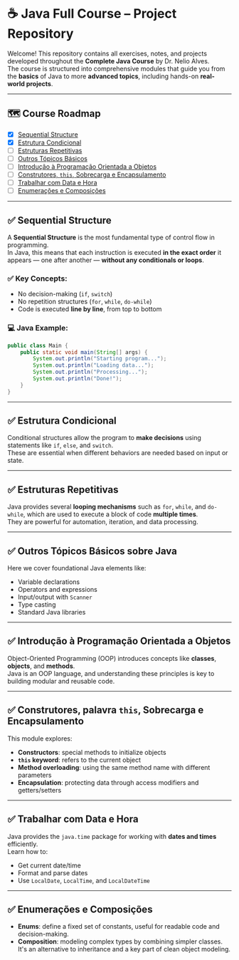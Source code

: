 # ☕ Java Full Course – Project Repository

Welcome! This repository contains all exercises, notes, and projects developed throughout the **Complete Java Course** by Dr. Nelio Alves.  
The course is structured into comprehensive modules that guide you from the **basics** of Java to more **advanced topics**, including hands-on **real-world projects**.

---

## 🗺️ Course Roadmap

- [x] [Sequential Structure](#-sequential-structure)
- [x] [Estrutura Condicional](#-estrutura-condicional)
- [ ] [Estruturas Repetitivas](#-estruturas-repetitivas)
- [ ] [Outros Tópicos Básicos](#-outros-tópicos-básicos-sobre-java)
- [ ] [Introdução à Programação Orientada a Objetos](#-introdução-à-programação-orientada-a-objetos)
- [ ] [Construtores, `this`, Sobrecarga e Encapsulamento](#-construtores-palavra-this-sobrecarga-e-encapsulamento)
- [ ] [Trabalhar com Data e Hora](#-trabalhar-com-data-e-hora)
- [ ] [Enumerações e Composições](#-enumerações-e-composições)
---

## ✅ Sequential Structure

A **Sequential Structure** is the most fundamental type of control flow in programming.  
In Java, this means that each instruction is executed **in the exact order** it appears — one after another — **without any conditionals or loops**.

### ✅ Key Concepts:
- No decision-making (`if`, `switch`)
- No repetition structures (`for`, `while`, `do-while`)
- Code is executed **line by line**, from top to bottom

### 💻 Java Example:
```java
public class Main {
    public static void main(String[] args) {
        System.out.println("Starting program...");
        System.out.println("Loading data...");
        System.out.println("Processing...");
        System.out.println("Done!");
    }
}

```
---

## ✅ Estrutura Condicional

Conditional structures allow the program to **make decisions** using statements like `if`, `else`, and `switch`.  
These are essential when different behaviors are needed based on input or state.

---

## ✅ Estruturas Repetitivas

Java provides several **looping mechanisms** such as `for`, `while`, and `do-while`, which are used to execute a block of code **multiple times**.  
They are powerful for automation, iteration, and data processing.

---

## ✅ Outros Tópicos Básicos sobre Java

Here we cover foundational Java elements like:
- Variable declarations
- Operators and expressions
- Input/output with `Scanner`
- Type casting
- Standard Java libraries

---

## ✅ Introdução à Programação Orientada a Objetos

Object-Oriented Programming (OOP) introduces concepts like **classes**, **objects**, and **methods**.  
Java is an OOP language, and understanding these principles is key to building modular and reusable code.

---

## ✅ Construtores, palavra `this`, Sobrecarga e Encapsulamento

This module explores:
- **Constructors**: special methods to initialize objects
- **`this` keyword**: refers to the current object
- **Method overloading**: using the same method name with different parameters
- **Encapsulation**: protecting data through access modifiers and getters/setters

---

## ✅ Trabalhar com Data e Hora

Java provides the `java.time` package for working with **dates and times** efficiently.  
Learn how to:
- Get current date/time
- Format and parse dates
- Use `LocalDate`, `LocalTime`, and `LocalDateTime`

---

## ✅ Enumerações e Composições

- **Enums**: define a fixed set of constants, useful for readable code and decision-making.
- **Composition**: modeling complex types by combining simpler classes.  
It's an alternative to inheritance and a key part of clean object modeling.
